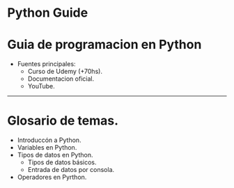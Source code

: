 # Python Guide
# Guia de programacion en Python
  - Fuentes principales:
      + Curso de Udemy (+70hs).
      + Documentacion oficial.
      + YouTube.
---

# Glosario de temas.

- Introduccón a Python.
- Variables en Python.
- Tipos de datos en Python.
    + Tipos de datos básicos.
    + Entrada de datos por consola.
- Operadores en Pyrthon.

